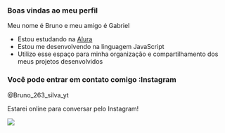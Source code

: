 ### Boas vindas ao meu perfil 

Meu nome é Bruno e meu amigo é Gabriel

- Estou estudando na [Alura](https://www.alura.com.br)
- Estou me desenvolvendo na linguagem JavaScript
- Utilizo esse espaço para minha organização e compartilhamento dos meus projetos desenvolvidos

### Você pode entrar em contato comigo :Instagram

@Bruno_263_silva_yt

Estarei online para conversar pelo Instagram!

![](https://media1.tenor.com/m/bnarFGvpLjkAAAAd/the-rock-the-rock-meme.gif)
 

